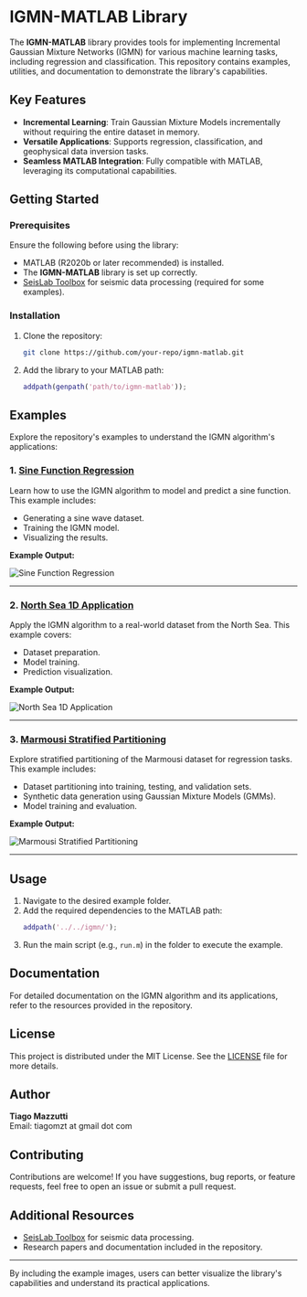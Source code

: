 # IGMN-MATLAB Library

The **IGMN-MATLAB** library provides tools for implementing Incremental Gaussian Mixture Networks (IGMN) for various machine learning tasks, including regression and classification. This repository contains examples, utilities, and documentation to demonstrate the library's capabilities.

## Key Features

- **Incremental Learning**: Train Gaussian Mixture Models incrementally without requiring the entire dataset in memory.
- **Versatile Applications**: Supports regression, classification, and geophysical data inversion tasks.
- **Seamless MATLAB Integration**: Fully compatible with MATLAB, leveraging its computational capabilities.

## Getting Started

### Prerequisites

Ensure the following before using the library:

- MATLAB (R2020b or later recommended) is installed.
- The **IGMN-MATLAB** library is set up correctly.
- [SeisLab Toolbox](https://github.com/your-repo/seislab) for seismic data processing (required for some examples).

### Installation

1. Clone the repository:
   ```bash
   git clone https://github.com/your-repo/igmn-matlab.git
   ```
2. Add the library to your MATLAB path:
   ```matlab
   addpath(genpath('path/to/igmn-matlab'));
   ```

## Examples

Explore the repository's examples to understand the IGMN algorithm's applications:

### 1. [Sine Function Regression](examples/regression/sin/README.md)
Learn how to use the IGMN algorithm to model and predict a sine function. This example includes:

- Generating a sine wave dataset.
- Training the IGMN model.
- Visualizing the results.

**Example Output:**

![Sine Function Regression](examples/regression/sin/images/sine_regression.png)

---

### 2. [North Sea 1D Application](examples/regression/NorthSe-1D-Application/README.md)
Apply the IGMN algorithm to a real-world dataset from the North Sea. This example covers:

- Dataset preparation.
- Model training.
- Prediction visualization.

**Example Output:**

![North Sea 1D Application](examples/regression/NorthSe-1D-Application/images/northsea_1d.png)

---

### 3. [Marmousi Stratified Partitioning](examples/regression/marmousi/README.md)
Explore stratified partitioning of the Marmousi dataset for regression tasks. This example includes:

- Dataset partitioning into training, testing, and validation sets.
- Synthetic data generation using Gaussian Mixture Models (GMMs).
- Model training and evaluation.

**Example Output:**

![Marmousi Stratified Partitioning](examples/regression/marmousi/images/marmousi_partitioning.png)

---

## Usage

1. Navigate to the desired example folder.
2. Add the required dependencies to the MATLAB path:
   ```matlab
   addpath('../../igmn/');
   ```
3. Run the main script (e.g., `run.m`) in the folder to execute the example.

## Documentation

For detailed documentation on the IGMN algorithm and its applications, refer to the resources provided in the repository.

## License

This project is distributed under the MIT License. See the [LICENSE](LICENSE.md) file for more details.

## Author

**Tiago Mazzutti**  
Email: tiagomzt at gmail dot com  

## Contributing

Contributions are welcome! If you have suggestions, bug reports, or feature requests, feel free to open an issue or submit a pull request.

## Additional Resources

- [SeisLab Toolbox](https://github.com/your-repo/seislab) for seismic data processing.
- Research papers and documentation included in the repository.

---

By including the example images, users can better visualize the library's capabilities and understand its practical applications.
